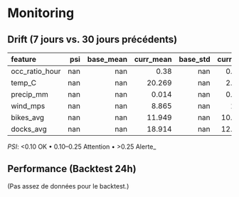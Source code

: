 # Monitoring

## Drift (7 jours vs. 30 jours précédents)
| feature        |   psi |   base_mean |   curr_mean |   base_std |   curr_std |   n_base |   n_curr | psi_flag   |
|:---------------|------:|------------:|------------:|-----------:|-----------:|---------:|---------:|:-----------|
| occ_ratio_hour |   nan |         nan |       0.38  |        nan |      0.286 |        0 |    31346 | n/a        |
| temp_C         |   nan |         nan |      20.269 |        nan |      2.094 |        0 |    31346 | n/a        |
| precip_mm      |   nan |         nan |       0.014 |        nan |      0.046 |        0 |    31346 | n/a        |
| wind_mps       |   nan |         nan |       8.865 |        nan |      1.42  |        0 |    31346 | n/a        |
| bikes_avg      |   nan |         nan |      11.949 |        nan |     10.351 |        0 |    31346 | n/a        |
| docks_avg      |   nan |         nan |      18.914 |        nan |     12.669 |        0 |    31346 | n/a        |

_PSI_: <0.10 OK • 0.10–0.25 Attention • >0.25 Alerte_

## Performance (Backtest 24h)
(Pas assez de données pour le backtest.)
